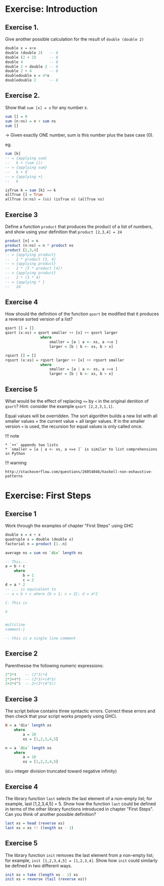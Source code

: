 # Exercise: Introduction
## Exercise 1.
Give another possible calculation for the result of `double (double 2)`

```haskell
double x = x+x
double (double 2)   -- 8
double (2 + 2)      -- 8
double 4            -- 8
double 2 + double 2 -- 8
double 2 + 4        -- 8
doubledouble x = 4*x
doubledouble 2      -- 8
```

## Exercise 2.
Show that `sum [x] = x` for any number x.

```haskell
sum [] = 0
sum (n:ns) = n + sum ns
sum []
```

→ Given exactly ONE number, sum is this number plus the base case (0).

eg.
```haskell
sum [k]
-- = {applying sum}
--   k + (sum [])
-- = {applying sum}
--   k + 0
-- = {applying +}
--   k
```

```haskell
isTrue k = sum [k] == k
allTrue [] = True
allTrue (n:ns) = (&&) (isTrue n) (allTrue ns)
```

## Exercise 3
Define a function `product` that produces the product of a list of numbers, and show using your definition that `product [2,3,4] = 24`

```haskell
product [n] = n
product (n:ns) = n * product ns
product [2,3,4]
-- = {applying product}
--   2 * product [3, 4]
-- = {applying product}
--   2 * (3 * product [4])
-- = {applying product}
--   2 * (3 * 4)
-- = {applying * }
--   24
```

## Exercise 4
How  should  the  definition  of  the  function `qsort` be  modified that it produces a reverse sorted version of a list?

```haskell
qsort [] = []
qsort (x:xs) = qsort smaller ++ [x] ++ qsort larger
                where
                    smaller = [a | a <- xs, a <=x ]
                    larger = [b | b <- xs, b > x]
```


```haskell
rqsort [] = []
rqsort (x:xs) = rqsort larger ++ [x] ++ rqsort smaller
                where
                    smaller = [a | a <- xs, a <=x ]
                    larger = [b | b <- xs, b > x]
```

## Exercise 5
What would be the effect of replacing `<=` by `<` in the original denition of `qsort`? Hint:  consider the example `qsort [2,2,3,1,1]`.

Equal values will be overridden. The sort algorithm builds a new list with all smaller values  + the current value + all larger values. If in the smaller version `<` is used, the recursion for equal values is only called once.

!!! note

    * `++` appends two lists
    * `smaller = [a | a <- xs, a <=x ]` is similar to list comprehensions in Python

!!! warning

    http://stackoverflow.com/questions/26054046/haskell-non-exhaustive-patterns

# Exercise:  First Steps
## Exercise 1
Work through the examples of chapter "First Steps" using GHC

```haskell
double x = x + x
quadruple x = double (double x)
factorial n = product [1..n]

average ns = sum ns `div` length ns

-- This...
a = b + c
    where
        b = 1
        c = 2
d = a * 2
-- ... is equivalent to
-- a = b + c where {b = 1; c = 2}; d = a*2

{- This is

a


multiline
comment-}

-- this is a single line comment
```

## Exercise 2
Parenthesise the following numeric expressions:

```haskell
2^3*4    -- (2^3)*4
2*3+4*5  -- (2*3)+(4*5)
2+3*4^5  -- 2+(3*(4^5))
```

## Exercise 3
The script below contains three syntactic errors.  Correct these errors and
then check that your script works properly using GHCi.

```haskell
N = a 'div' length xs
    where
        a = 10
        xs = [1,2,3,4,5]
```

```haskell
n = a `div` length xs
    where
        a = 10
        xs = [1,2,3,4,5]
```

(`div` integer division truncated toward negative infinity)

## Exercise 4
The library function `last` selects the last element of a non-empty list;  for example, last [1,2,3,4,5] = 5. Show how the function `last` could  be defined in terms of the other library functions introduced in chapter "First Steps". Can you think of another possible definition?

```haskell
last xs = head (reverse xs)
last xs = xs !! (length xs - 1)
```

## Exercise 5
The library function `init` removes the last element from a non-empty list; for example, `init [1,2,3,4,5] = [1,2,3,4]`. Show how `init` could similarly be defined in two different ways.

```haskell
init xs = take (length xs - 1) xs
init xs = reverse (tail (reverse xs))
```
